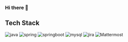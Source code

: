 ### Hi there 👋




<h2> Tech Stack </h2>
<img alt="java" src ="https://img.shields.io/badge/java-007396.svg?&style=for-the-badge&logo=java&logoColor=white"/>
<img alt="spring" src ="https://img.shields.io/badge/spring-6DB33F.svg?&style=for-the-badge&logo=spring&logoColor=white"/>
<img alt="springboot" src ="https://img.shields.io/badge/springboot-6DB33F.svg?&style=for-the-badge&logo=springboot&logoColor=white"/>
<img alt="mysql" src ="https://img.shields.io/badge/mysql-4479A1.svg?&style=for-the-badge&logo=mysql&logoColor=white"/>
<img alt="jira" src ="https://img.shields.io/badge/jira-0052CC.svg?&style=for-the-badge&logo=jira&logoColor=white"/>
<img alt="Mattermost" src ="https://img.shields.io/badge/Mattermost-0058CC.svg?&style=for-the-badge&logo=Mattermost&logoColor=white"/>
